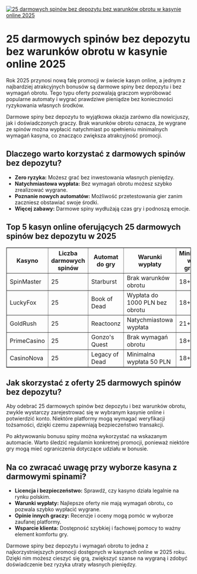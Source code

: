 [![25 darmowych spinów bez depozytu bez warunków obrotu w kasynie online 2025](https://123-caf.pages.dev/gitsignup.png)](https://vrmoo.ru/Bt82HjjY)

<h1>25 darmowych spinów bez depozytu bez warunków obrotu w kasynie online 2025</h1> <p>Rok 2025 przynosi nową falę promocji w świecie kasyn online, a jednym z najbardziej atrakcyjnych bonusów są darmowe spiny bez depozytu i bez wymagań obrotu. Tego typu oferty pozwalają graczom wypróbować popularne automaty i wygrać prawdziwe pieniądze bez konieczności ryzykowania własnych środków.</p>  <p>Darmowe spiny bez depozytu to wyjątkowa okazja zarówno dla nowicjuszy, jak i doświadczonych graczy. Brak warunków obrotu oznacza, że wygrane ze spinów można wypłacić natychmiast po spełnieniu minimalnych wymagań kasyna, co znacząco zwiększa atrakcyjność promocji.</p>  <h2>Dlaczego warto korzystać z darmowych spinów bez depozytu?</h2> <ul>   <li><strong>Zero ryzyka:</strong> Możesz grać bez inwestowania własnych pieniędzy.</li>   <li><strong>Natychmiastowa wypłata:</strong> Bez wymagań obrotu możesz szybko zrealizować wygrane.</li>   <li><strong>Poznanie nowych automatów:</strong> Możliwość przetestowania gier zanim zaczniesz obstawiać swoje środki.</li>   <li><strong>Więcej zabawy:</strong> Darmowe spiny wydłużają czas gry i podnoszą emocje.</li> </ul>  <h2>Top 5 kasyn online oferujących 25 darmowych spinów bez depozytu w 2025</h2> <table border="1" cellpadding="8" cellspacing="0">   <thead>     <tr>       <th>Kasyno</th>       <th>Liczba darmowych spinów</th>       <th>Automat do gry</th>       <th>Warunki wypłaty</th>       <th>Minimalny wiek gracza</th>     </tr>   </thead>   <tbody>     <tr>       <td>SpinMaster</td>       <td>25</td>       <td>Starburst</td>       <td>Brak warunków obrotu</td>       <td>18+</td>     </tr>     <tr>       <td>LuckyFox</td>       <td>25</td>       <td>Book of Dead</td>       <td>Wypłata do 1000 PLN bez obrotu</td>       <td>18+</td>     </tr>     <tr>       <td>GoldRush</td>       <td>25</td>       <td>Reactoonz</td>       <td>Natychmiastowa wypłata</td>       <td>21+</td>     </tr>     <tr>       <td>PrimeCasino</td>       <td>25</td>       <td>Gonzo's Quest</td>       <td>Brak wymagań obrotu</td>       <td>18+</td>     </tr>     <tr>       <td>CasinoNova</td>       <td>25</td>       <td>Legacy of Dead</td>       <td>Minimalna wypłata 50 PLN</td>       <td>18+</td>     </tr>   </tbody> </table>  <h2>Jak skorzystać z oferty 25 darmowych spinów bez depozytu?</h2> <p>Aby odebrać 25 darmowych spinów bez depozytu i bez warunków obrotu, zwykle wystarczy zarejestrować się w wybranym kasynie online i potwierdzić konto. Niektóre platformy mogą wymagać weryfikacji tożsamości, dzięki czemu zapewniają bezpieczeństwo transakcji.</p>  <p>Po aktywowaniu bonusu spiny można wykorzystać na wskazanym automacie. Warto śledzić regulamin konkretnej promocji, ponieważ niektóre gry mogą mieć ograniczenia dotyczące udziału w bonusie.</p>  <h2>Na co zwracać uwagę przy wyborze kasyna z darmowymi spinami?</h2> <ul>   <li><strong>Licencja i bezpieczeństwo:</strong> Sprawdź, czy kasyno działa legalnie na rynku polskim.</li>   <li><strong>Warunki wypłaty:</strong> Najlepsze oferty nie mają wymagań obrotu, co pozwala szybko wypłacić wygrane.</li>   <li><strong>Opinie innych graczy:</strong> Recenzje i oceny mogą pomóc w wyborze zaufanej platformy.</li>   <li><strong>Wsparcie klienta:</strong> Dostępność szybkiej i fachowej pomocy to ważny element komfortu gry.</li> </ul>  <p>Darmowe spiny bez depozytu i wymagań obrotu to jedna z najkorzystniejszych promocji dostępnych w kasynach online w 2025 roku. Dzięki nim możesz cieszyć się grą, zwiększyć szanse na wygraną i zdobyć doświadczenie bez ryzyka utraty własnych pieniędzy.</p>